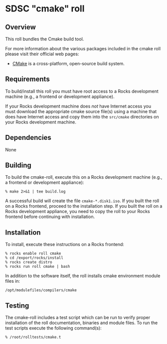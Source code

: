 # SDSC "cmake" roll

## Overview

This roll bundles the Cmake build tool.

For more information about the various packages included in the cmake roll
please visit their official web pages:

- <a href="http://www.cmake.org" target="_blank">CMake</a> is a cross-platform,
open-source build system.


## Requirements

To build/install this roll you must have root access to a Rocks development
machine (e.g., a frontend or development appliance).

If your Rocks development machine does *not* have Internet access you must
download the appropriate cmake source file(s) using a machine that does have
Internet access and copy them into the `src/cmake` directories on your Rocks
development machine.


## Dependencies

None


## Building

To build the cmake-roll, execute this on a Rocks development
machine (e.g., a frontend or development appliance):

```shell
% make 2>&1 | tee build.log
```

A successful build will create the file `cmake-*.disk1.iso`.  If you built the
roll on a Rocks frontend, proceed to the installation step. If you built the
roll on a Rocks development appliance, you need to copy the roll to your Rocks
frontend before continuing with installation.


## Installation

To install, execute these instructions on a Rocks frontend:

```shell
% rocks enable roll cmake
% cd /export/rocks/install
% rocks create distro
% rocks run roll cmake | bash
```

In addition to the software itself, the roll installs cmake environment module
files in:

```shell
/opt/modulefiles/compilers/cmake
```

## Testing

The cmake-roll includes a test script which can be run to verify proper
installation of the roll documentation, binaries and module files. To run
the test scripts execute the following command(s):

```shell
% /root/rolltests/cmake.t 
```
